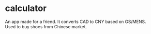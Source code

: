 # calculator

An app made for a friend. It converts CAD to CNY based on GS/MENS. Used to buy shoes from Chinese market.
